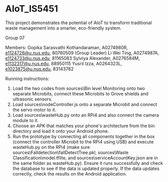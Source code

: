 # AIoT_IS5451
This project demonstrates the potential of AIoT to transform traditional waste management into a smarter, eco-friendly system.

Group 07

Members:
Gopika Sarasvathi Kothandaraman, A0274980R, e1124726@u.nus.edu, 80760509 (Group Leader) 
Li Wei Ting, A0274987A, e1124733@u.nus.edu, 81165083
Sylviya Alexander, A0276584M, e1132317@u.nus.edu, 88950115
Yusril Izza, A0264323L, e1023875@u.nus.edu, 83143782

Running instructions:
1. Load the two codes from sources\Bin level Monitoring onto two separate Microbits, connect these Microbits to Grove shields and ultrasonic sensors.
2. Load sources\nodeController.js onto a separate Microbit and connect the servo motor to it.
3. Load sources\wasteHub.py onto an RPi4 and also connect the camera module to it.
4. Choose an APK that matches your phone's architecture from the bin directory and load it onto your Android phone.
5. Run the prototype by connecting all components together in the box (connect the controller Microbit to the RPi4 using USB) and execute wasteHub.py on the RPi4 (make sure sources\Falldetection\fallDetectTree.pkl, sources\Waste Classification\model.tflite, and sources\serviceAccountKey.json are in the same folder as wasteHub.py). Ensure it runs successfully and check the database to see if the data is updated properly. If the data updates correctly, check the results on the Android application.
